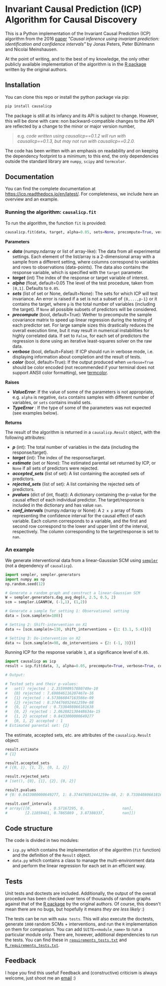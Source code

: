 # Invariant Causal Prediction (ICP) Algorithm for Causal Discovery

This is a Python implementation of the Invariant Causal Prediction (ICP) algorithm from the 2016 [paper](https://rss.onlinelibrary.wiley.com/doi/pdfdirect/10.1111/rssb.12167) *"Causal inference using invariant prediction: identification and confidence intervals"* by Jonas Peters, Peter Bühlmann and Nicolai Meinshausen.

At the point of writing, and to the best of my knowledge, the only other publicly available implementation of the algorithm is in the [R package](https://cran.r-project.org/web/packages/InvariantCausalPrediction/index.html) written by the original authors.

## Installation

You can clone this repo or install the python package via pip:

```bash
pip install causalicp
```

The package is still at its infancy and its API is subject to change. However, this will be done with care: non backward-compatible changes to the API are reflected by a change to the minor or major version number,

> e.g. *code written using causalicp==0.1.2 will run with causalicp==0.1.3, but may not run with causalicp==0.2.0.*

The code has been written with an emphasis on readability and on
keeping the dependency footprint to a minimum; to this end, the only
dependencies outside the standard library are `numpy`, `scipy` and
`termcolor`.

## Documentation

You can find the complete documentation at https://icp.readthedocs.io/en/latest/. For completeness, we include here an overview and an example.

### Running the algorithm: `causalicp.fit`

To run the algorithm, the function `fit` is provided:

```python
causalicp.fit(data, target, alpha=0.05, sets=None, precompute=True, verbose=False, color=False):
```

**Parameters**

- ***data*** (numpy.ndarray or list of array-like): The data from all
  experimental settings. Each element of the list/array is a
  2-dimensional array with a sample from a different setting, where
  columns correspond to variables and rows to observations
  (data-points). The data also contains the response variable, which
  is specified with the `target` parameter.
- ***target*** (int) The index of the response or target variable of
  interest.
- ***alpha*** (float, default=0.05 The level of the test procedure,
  taken from `[0,1]`. Defaults to `0.05`.
- ***sets*** (list of set or None, default=None): The sets for which ICP
  will test invariance. An error is raised if a set is not a subset of
  `{0,...,p-1}` or it contains the target, where `p` is the total
  number of variables (including the target). If `None` all possible
  subsets of predictors will be considered.
- ***precompute*** (bool, default=True): Wether to precompute the sample
  covariance matrix to speed up linear regression during the testing
  of each predictor set. For large sample sizes this drastically
  reduces the overall execution time, but it may result in numerical
  instabilities for highly correlated data. If set to `False`, for
  each set of predictors the regression is done using an iterative
  least-squares solver on the raw data.
- ***verbose*** (bool, default=False): If ICP should run in verbose
  mode, i.e. displaying information about completion and the result of
  tests.
- ***color*** (bool, default=True): If the output produced when
  `verbose=True` should be color encoded (not recommended if your
  terminal does not support ANSII color formatting), see
  [termcolor](https://pypi.org/project/termcolor/).

**Raises**

- ***ValueError***: If the value of some of the parameters is not
  appropriate, e.g. `alpha` is negative, `data` contains samples with
  different number of variables, or `sets` contains invalid sets.
- ***TypeError*** : If the type of some of the parameters was not expected (see examples below).

**Returns**

The result of the algorithm is returned in a `causalicp.Result` object, with the following attributes:

- ***p*** (int): The total number of variables in the data (including
    the response/target).
- ***target*** (int): The index of the
    response/target.
- ***estimate*** (set or None): The estimated parental set returned by
    ICP, or `None` if all sets of predictors were rejected.
- ***accepted_sets*** (list of set): A list containing the accepted sets
  of predictors.
- ***rejected_sets*** (list of set): 
    A list containing the rejected sets of predictors.
- ***pvalues*** (dict of (int, float)): A dictionary containing the
    p-value for the causal effect of each individual predictor. The
    target/response is included in the dictionary and has value `nan`.
- ***conf_intervals*** (numpy.ndarray or None): A `2 x p` array of
    floats representing the confidence interval for the causal effect
    of each variable. Each column corresponds to a variable, and the
    first and second row correspond to the lower and upper limit of
    the interval, respectively. The column corresponding to the
    target/response is set to `nan`.

### An example

We generate interventional data from a linear-Gaussian SCM using
[`sempler`](https://github.com/juangamella/sempler) (not a
dependency of `causalicp`).

```python
import sempler, sempler.generators
import numpy as np
np.random.seed(12)

# Generate a random graph and construct a linear-Gaussian SCM
W = sempler.generators.dag_avg_deg(4, 2.5, 0.5, 2)
scm = sempler.LGANM(W, (-1,1), (1,2))

# Generate a sample for setting 1: Observational setting
data = [scm.sample(n=100)]

# Setting 2: Shift-intervention on X1
data += [scm.sample(n=130, shift_interventions = {1: (3.1, 5.4)})]

# Setting 3: Do-intervention on X2
data += [scm.sample(n=98, do_interventions = {2: (-1, 3)})]
```

Running ICP for the response variable `3`, at a significance level of `0.05`.

```python
import causalicp as icp
result = icp.fit(data, 3, alpha=0.05, precompute=True, verbose=True, color=False)

# Output:

# Tested sets and their p-values:
#   set() rejected : 2.355990957880749e-10
#   {0} rejected : 7.698846116207467e-16
#   {1} rejected : 4.573866047163566e-09
#   {2} rejected : 8.374476052441259e-08
#   {0, 1} accepted : 0.7330408066181638
#   {0, 2} rejected : 2.062882130448634e-15
#   {1, 2} accepted : 0.8433000000649277
#   {0, 1, 2} accepted : 1
# Estimated parental set: {1}
```

The estimate, accepted sets, etc. are attributes of the `causalicp.Result` object:

```python
result.estimate
# {1}

result.accepted_sets
# [{0, 1}, {1, 2}, {0, 1, 2}]

result.rejected_sets
# [set(), {0}, {1}, {2}, {0, 2}]

result.pvalues
# {0: 0.8433000000649277, 1: 8.374476052441259e-08, 2: 0.7330408066181638, 3: nan}

result.conf_intervals
# array([[0.        , 0.57167295, 0.        ,        nan],
#        [2.11059461, 0.7865869 , 3.87380337,        nan]])
```

## Code structure

The code is divided in two modules:

- `icp.py` which contains the implementation of the algorithm (`fit`
  function) and the definition of the `Result` object.
- `data.py` which contains a class to manage the multi-environment
  data and perform the linear regression for each set in an efficient
  way.

## Tests

Unit tests and doctests are included. Additionally, the output of the
overall procedure has been checked over tens of thousands of random graphs against that of the [R
package](https://cran.r-project.org/web/packages/InvariantCausalPrediction/index.html)
by the original authors. Of
course, this doesn't mean there are no bugs, but hopefully it means
*they are less likely* :)

The tests can be run with `make tests`. This will also execute the
doctests, generate `1000` random SCMs + interventions, and run the `R`
implementation on them for comparison. You can add
`SUITE=<module_name>` to run a particular module only. There are,
however, additional dependencies to run the tests. You can find these
in
[`requirements_tests.txt`](https://github.com/juangamella/icp/blob/master/requirements_tests.txt)
and
[`R_requirements_tests.txt`](https://github.com/juangamella/icp/blob/master/R_requirements_tests.txt).

## Feedback

I hope you find this useful! Feedback and (constructive) criticism is always welcome, just shoot me an [email](mailto:juan.gamella@stat.math.ethz.ch) :)
